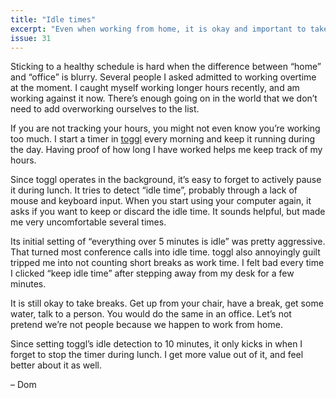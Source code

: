 ```yaml
---
title: "Idle times"
excerpt: "Even when working from home, it is okay and important to take breaks."
issue: 31
---
```

Sticking to a healthy schedule is hard when the difference between “home” and “office” is blurry. Several people I asked admitted to working overtime at the moment. I caught myself working longer hours recently, and am working against it now. There’s enough going on in the world that we don’t need to add overworking ourselves to the list.

If you are not tracking your hours, you might not even know you’re working too much. I start a timer in [toggl](https://toggl.com) every morning and keep it running during the day. Having proof of how long I have worked helps me keep track of my hours.

Since toggl operates in the background, it’s easy to forget to actively pause it during lunch. It tries to detect “idle time”, probably through a lack of mouse and keyboard input. When you start using your computer again, it asks if you want to keep or discard the idle time. It sounds helpful, but made me very uncomfortable several times.

Its initial setting of “everything over 5 minutes is idle” was pretty aggressive. That turned most conference calls into idle time. toggl also annoyingly guilt tripped me into not counting short breaks as work time. I felt bad every time I clicked “keep idle time” after stepping away from my desk for a few minutes.

It is still okay to take breaks. Get up from your chair, have a break, get some water, talk to a person. You would do the same in an office. Let’s not pretend we’re not people because we happen to work from home.

Since setting toggl’s idle detection to 10 minutes, it only kicks in when I forget to stop the timer during lunch. I get more value out of it, and feel better about it as well.

– Dom

